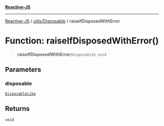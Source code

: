 [**Reactive-JS**](../../../README.md)

***

[Reactive-JS](../../../README.md) / [utils/Disposable](../README.md) / raiseIfDisposedWithError

# Function: raiseIfDisposedWithError()

> **raiseIfDisposedWithError**(`disposable`): `void`

## Parameters

### disposable

[`DisposableLike`](../../interfaces/DisposableLike.md)

## Returns

`void`

